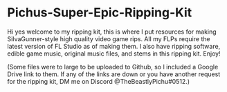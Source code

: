 # Pichus-Super-Epic-Ripping-Kit
Hi yes welcome to my ripping kit, this is where I put resources for making SiIvaGunner-style high quality video game rips.
All my FLPs require the latest version of FL Studio as of making them.
I also have ripping software, edible game music, original music files, and stems in this ripping kit.
Enjoy!

(Some files were to large to be uploaded to Github, so I included a Google Drive link to them. If any of the links are down or you have another request for the ripping kit, DM me on Discord @TheBeastlyPichu#0512.)
